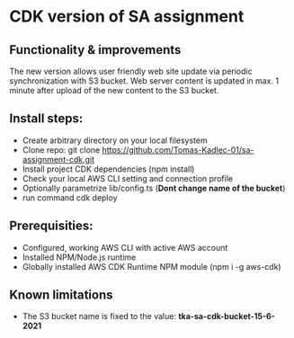 # CDK version of SA assignment

## Functionality & improvements
The new version allows user friendly web site update via periodic synchronization with S3 bucket. Web server content is updated in max. 1 minute after upload of the new content to the S3 bucket.

## Install steps:
* Create arbitrary directory on your local filesystem
* Clone repo: git clone https://github.com/Tomas-Kadlec-01/sa-assignment-cdk.git
* Install project CDK dependencies (npm install)
* Check your local AWS CLI setting and connection profile
* Optionally parametrize lib/config.ts (**Dont change name of the bucket**)
* run command cdk deploy

## Prerequisities:
* Configured, working AWS CLI with active AWS account
* Installed NPM/Node.js runtime
* Globally installed AWS CDK Runtime NPM module (npm i -g aws-cdk)

## Known limitations
* The S3 bucket name is fixed to the value: **tka-sa-cdk-bucket-15-6-2021**
